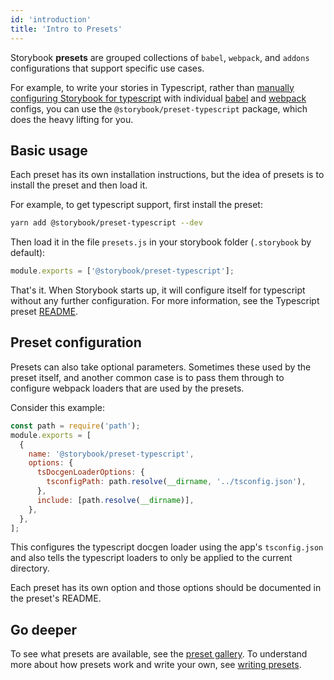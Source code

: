 ```yaml
---
id: 'introduction'
title: 'Intro to Presets'
---
```


Storybook **presets** are grouped collections of `babel`, `webpack`, and `addons` configurations that support specific use cases.

For example, to write your stories in Typescript, rather than [manually configuring Storybook for typescript](../../configurations/typescript-config/) with individual [babel](../../configurations/custom-babel-config/) and [webpack](../../configurations/custom-webpack-config/) configs, you can use the `@storybook/preset-typescript` package, which does the heavy lifting for you.

## Basic usage

Each preset has its own installation instructions, but the idea of presets is to install the preset and then load it.

For example, to get typescript support, first install the preset:

```sh
yarn add @storybook/preset-typescript --dev
```

Then load it in the file `presets.js` in your storybook folder (`.storybook` by default):

```js
module.exports = ['@storybook/preset-typescript'];
```

That's it. When Storybook starts up, it will configure itself for typescript without any further configuration. For more information, see the Typescript preset [README](https://github.com/storybookjs/presets/tree/master/packages/preset-typescript).

## Preset configuration

Presets can also take optional parameters. Sometimes these used by the preset itself, and another common case is to pass them through to configure webpack loaders that are used by the presets.

Consider this example:

```js
const path = require('path');
module.exports = [
  {
    name: '@storybook/preset-typescript',
    options: {
      tsDocgenLoaderOptions: {
        tsconfigPath: path.resolve(__dirname, '../tsconfig.json'),
      },
      include: [path.resolve(__dirname)],
    },
  },
];
```

This configures the typescript docgen loader using the app's `tsconfig.json` and also tells the typescript loaders to only be applied to the current directory.

Each preset has its own option and those options should be documented in the preset's README.

## Go deeper

To see what presets are available, see the [preset gallery](../preset-gallery/). To understand more about how presets work and write your own, see [writing presets](../writing-presets/).
